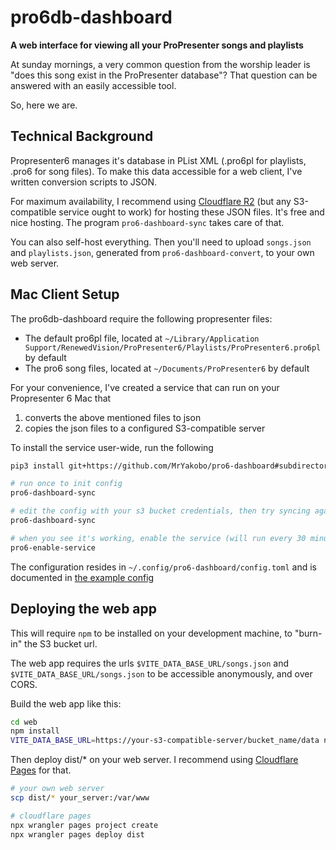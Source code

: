 # pro6db-dashboard

**A web interface for viewing all your ProPresenter songs and playlists**

At sunday mornings, a very common question from the worship leader is "does this song exist in the ProPresenter database"?
That question can be answered with an easily accessible tool.

So, here we are.

## Technical Background

Propresenter6 manages it's database in PList XML (.pro6pl for playlists, .pro6 for song files). To make this data accessible for a web client, I've written conversion scripts to JSON.

For maximum availability, I recommend using [Cloudflare R2][1] (but any S3-compatible service ought to work) for hosting these JSON files. It's free and nice hosting. The program `pro6-dashboard-sync` takes care of that.

You can also self-host everything. Then you'll need to upload `songs.json` and `playlists.json`, generated from `pro6-dashboard-convert`, to your own web server.

## Mac Client Setup

The pro6db-dashboard require the following propresenter files:

- The default pro6pl file, located at `~/Library/Application Support/RenewedVision/ProPresenter6/Playlists/ProPresenter6.pro6pl` by default
- The pro6 song files, located at `~/Documents/ProPresenter6` by default

For your convenience, I've created a service that can run on your Propresenter 6 Mac
that

1. converts the above mentioned files to json
2. copies the json files to a configured S3-compatible server

To install the service user-wide, run the following

```bash
pip3 install git+https://github.com/MrYakobo/pro6-dashboard#subdirectory=sync_service

# run once to init config
pro6-dashboard-sync

# edit the config with your s3 bucket credentials, then try syncing again
pro6-dashboard-sync

# when you see it's working, enable the service (will run every 30 minutes)
pro6-enable-service
```

The configuration resides in `~/.config/pro6-dashboard/config.toml`
and is documented in [the example config](./sync_service/pro6_dashboard_sync/example.config.toml)

## Deploying the web app

This will require `npm` to be installed on your development machine, to "burn-in" the S3 bucket url.

The web app requires the urls `$VITE_DATA_BASE_URL/songs.json` and `$VITE_DATA_BASE_URL/songs.json` to be accessible anonymously, and over CORS.

Build the web app like this:

```bash
cd web
npm install
VITE_DATA_BASE_URL=https://your-s3-compatible-server/bucket_name/data npm run build
```

Then deploy dist/* on your web server. I recommend using [Cloudflare Pages][2] for that.

```bash
# your own web server
scp dist/* your_server:/var/www

# cloudflare pages
npx wrangler pages project create
npx wrangler pages deploy dist
```

[1]: https://www.cloudflare.com/developer-platform/r2/
[2]: https://pages.cloudflare.com/
